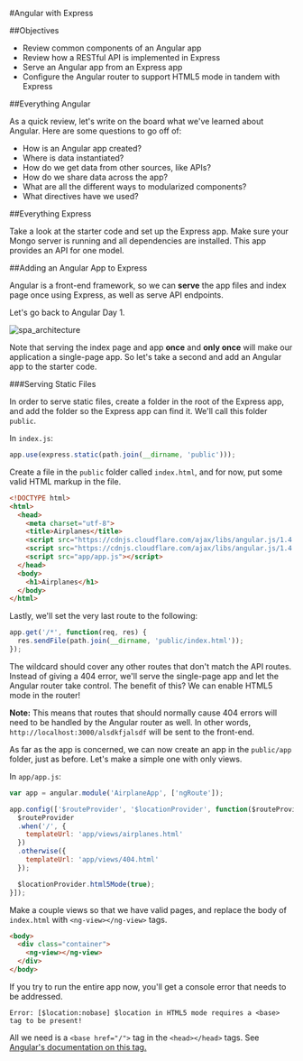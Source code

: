 #Angular with Express

##Objectives

* Review common components of an Angular app
* Review how a RESTful API is implemented in Express
* Serve an Angular app from an Express app
* Configure the Angular router to support HTML5 mode in tandem with Express

##Everything Angular

As a quick review, let's write on the board what we've learned about Angular. Here are some questions to go off of:

* How is an Angular app created?
* Where is data instantiated?
* How do we get data from other sources, like APIs?
* How do we share data across the app?
* What are all the different ways to modularized components?
* What directives have we used?

##Everything Express

Take a look at the starter code and set up the Express app. Make sure your Mongo server is running and all dependencies are installed. This app provides an API for one model.

##Adding an Angular App to Express

Angular is a front-end framework, so we can **serve** the app files and index page once using Express, as well as serve API endpoints.

Let's go back to Angular Day 1.

![spa_architecture](https://cloud.githubusercontent.com/assets/25366/8970635/896c4cce-35ff-11e5-96b2-ef7e62784764.png)

Note that serving the index page and app **once** and **only once** will make our application a single-page app. So let's take a second and add an Angular app to the starter code.

###Serving Static Files

In order to serve static files, create a folder in the root of the Express app, and add the folder so the Express app can find it. We'll call this folder `public`.

In `index.js`:

```js
app.use(express.static(path.join(__dirname, 'public')));
```

Create a file in the `public` folder called `index.html`, and for now, put some valid HTML markup in the file.

```html
<!DOCTYPE html>
<html>
  <head>
    <meta charset="utf-8">
    <title>Airplanes</title>
    <script src="https://cdnjs.cloudflare.com/ajax/libs/angular.js/1.4.8/angular.js"></script>
    <script src="https://cdnjs.cloudflare.com/ajax/libs/angular.js/1.4.8/angular-route.js"></script>
    <script src="app/app.js"></script>
  </head>
  <body>
    <h1>Airplanes</h1>
  </body>
</html>
```

Lastly, we'll set the very last route to the following:

```js
app.get('/*', function(req, res) {
  res.sendFile(path.join(__dirname, 'public/index.html'));
});
```

The wildcard should cover any other routes that don't match the API routes. Instead of giving a 404 error, we'll serve the single-page app and let the Angular router take control. The benefit of this? We can enable HTML5 mode in the router!

**Note:** This means that routes that should normally cause 404 errors will need to be handled by the Angular router as well. In other words, `http://localhost:3000/alsdkfjalsdf` will be sent to the front-end.

As far as the app is concerned, we can now create an app in the `public/app` folder, just as before. Let's make a simple one with only views.

In `app/app.js`:

```js
var app = angular.module('AirplaneApp', ['ngRoute']);

app.config(['$routeProvider', '$locationProvider', function($routeProvider, $locationProvider) {
  $routeProvider
  .when('/', {
    templateUrl: 'app/views/airplanes.html'
  })
  .otherwise({
    templateUrl: 'app/views/404.html'
  });

  $locationProvider.html5Mode(true);
}]);
```

Make a couple views so that we have valid pages, and replace the body of `index.html` with `<ng-view></ng-view>` tags.

```html
<body>
  <div class="container">
    <ng-view></ng-view>
  </div>
</body>
```

If you try to run the entire app now, you'll get a console error that needs to be addressed.

```
Error: [$location:nobase] $location in HTML5 mode requires a <base> tag to be present!
```

All we need is a `<base href="/">` tag in the `<head></head>` tags. See [Angular's documentation on this tag.](https://docs.angularjs.org/error/$location/nobase)
